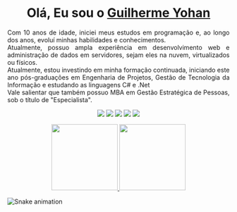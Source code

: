 <div>
  
  <h1 align="center">
    Olá, Eu sou o 
    <a href="https://www.linkedin.com/in/guilherme-yohan-2ab33761/">Guilherme Yohan</a>
  </h1>
  
  <p align="justify">
Com 10 anos de idade, iniciei meus estudos em programação e, ao longo dos anos, evoluí minhas habilidades e conhecimentos. <br>Atualmente, possuo ampla experiência em desenvolvimento web e administração de dados em servidores, sejam eles na nuvem, virtualizados ou físicos. <br>
Atualmente, estou investindo em minha formação continuada, iniciando este ano pós-graduações em Engenharia de Projetos, Gestão de Tecnologia da Informação e estudando as linguagens C# e .Net
<br>
Vale salientar que também possuo MBA em Gestão Estratégica de Pessoas, sob o título de "Especialista". </p> 

<div align="center">
 
<a href="https://guilhermeyohan.com.br/links/" target="_blank"><img src="https://img.shields.io/badge/Portifolio-%20-green" target="_blank"></a> <a href="https://uiverse.io/profile/guilhermeyohan" target="_blank"><img src="https://img.shields.io/badge/Uiverse.IO-%20-blueviolet" target="_blank"></a> <a href="https://www.linkedin.com/in/guilherme-yohan-2ab33761/" target="_blank"><img src="https://img.shields.io/badge/LinkedIn-%20-blue" target="_blank"></a> <a href="https://www.instagram.com/guilhermeyohan/" target="_blank"><img src="https://img.shields.io/badge/Instagram-%20-orange" target="_blank"></a> <a href="mailto:guilherme_yohan@yahoo.com.br"><img src="https://img.shields.io/badge/Email-%20-white" target="_blank"></a>
</div>

<div align="center">    
  
   
</div>

<div align="center">
  <a href="https://github.com/guilhermeyohan">
    <img height="150em" src="https://github-readme-stats.vercel.app/api?username=guilhermeyohan&count_private=true&include_all_commits=true&show_icons=true&theme=github_dark&hide_border=false&show_owner=true"/>
    <img height="150em" src="https://github-readme-stats.vercel.app/api/top-langs/?username=guilhermeyohan&theme=github_dark&show_border=false&&layout=compact"/>
  </a>
</div>





  ![Snake animation](https://github.com/danielbped/danielbped/blob/output/github-contribution-grid-snake.svg)
  
</div>

